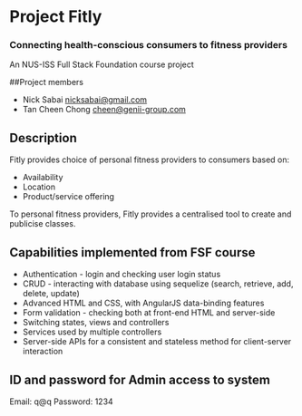 # Project Fitly
### Connecting health-conscious consumers to fitness providers
An NUS-ISS Full Stack Foundation course project

##Project members
* Nick Sabai nicksabai@gmail.com
* Tan Cheen Chong cheen@genii-group.com

## Description
Fitly provides choice of personal fitness providers to consumers based on:
* Availability
* Location
* Product/service offering

To personal fitness providers, Fitly provides a centralised tool to create and publicise classes.

## Capabilities implemented from FSF course
* Authentication - login and checking user login status
* CRUD - interacting with database using sequelize (search, retrieve, add, delete, update)
* Advanced HTML and CSS, with AngularJS data-binding features
* Form validation - checking both at front-end HTML and server-side
* Switching states, views and controllers
* Services used by multiple controllers
* Server-side APIs for a consistent and stateless method for client-server interaction 

## ID and password for Admin access to system
Email: q@q
Password: 1234


